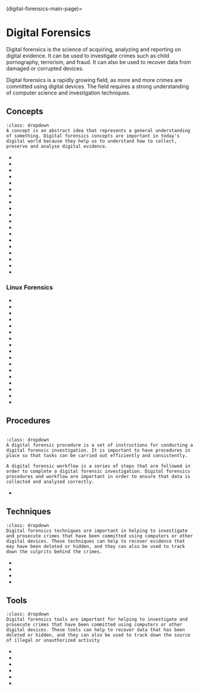 (digital-forensics-main-page)=

# Digital Forensics

Digital forensics is the science of acquiring, analyzing and reporting on digital evidence. It can be used to investigate crimes such as child pornography, terrorism, and fraud. It can also be used to recover data from damaged or corrupted devices.

Digital forensics is a rapidly growing field, as more and more crimes are committed using digital devices. The field requires a strong understanding of computer science and investigation techniques.

## Concepts

```{admonition} Why is learning fundamental Digital Forensics concepts important?
:class: dropdown
A concept is an abstract idea that represents a general understanding of something. Digital forensics concepts are important in today's digital world because they help us to understand how to collect, preserve and analyse digital evidence.
```

- [](endian-systems-explained-little-endian-vs-big-endian)
- [](file-magic-numbers-the-easy-way-to-identify-file-extensions)
- [](uncover-crucial-information-within-memory-dumps)
- [](windows-hibernation-files-in-digital-forensics)
- [](importance-of-timelines-in-a-forensic-investigation)
- [](get-the-most-out-of-the-windows-registry-in-your-digital-forensic-investigations)
- [](windows-volume-shadow-copies-in-digital-forensics)
- [](forensic-importance-of-windows-file-management)
- [](windows-file-system-journal-in-digital-forensics)
- [](windows-event-logs-in-digital-forensics)
- [](windows-scheduled-tasks-in-digital-forensics)
- [](windows-shellbags-in-digital-forensics)
- [](windows-ntfs-file-attributes-for-digital-forensics)
- [](significance-of-windows-alternate-data-streams-in-dfir)
- [](digital-forensics-hashing-for-data-integrity)
- [](search-seize-preserve-digital-evidence)
- [](application-of-scripting-in-digital-forensics)
- [](web-browser-forensics-uncovering-the-hidden-evidence-in-your-browser) 
- [](a-day-in-the-life-of-a-digital-forensic-investigator)

### Linux Forensics

- [](timestamp-format-in-windows-linux-mac-os)
- [](a-gentle-introduction-to-digital-forensics-on-linux)
- [](a-note-on-linux-directory-structure-for-dfir)
- [](getting-started-with-linux-forensics)
- [](shell-history-in-linux)
- [](linux-distributions-for-dfir)
- [](understanding-linux-timestamps-for-dfir)
- [](linux-forensics-artifacts-in-a-users-home-directory)
- [](linux-forensics-artifacts-generated-by-mounted-devices)
- [](log-sources-in-linux-systems)
- [](linux-forensics-ssh-artifacts)
- [](acquiring-a-forensic-image-on-linux)
- [](mounting-forensic-images-on-linux)
- [](processing-the-contents-of-a-forensic-image-on-linux)
- [](linux-systemd-journal-in-digital-forensics)
- [](linux-forensics-network-artifacts)
- [](linux-forensics-enumerating-users-and-groups)

## Procedures

```{admonition} What is a procedure and a workflow and why are they important in Digital Forensics?

:class: dropdown
A digital forensic procedure is a set of instructions for conducting a digital forensic investigation. It is important to have procedures in place so that tasks can be carried out efficiently and consistently.

A digital forensic workflow is a series of steps that are followed in order to complete a digital forensic investigation. Digital forensics procedures and workflow are important in order to ensure that data is collected and analyzed correctly. 
```
- [](performing-digital-forensics-on-a-windows-machine)


## Techniques

```{admonition} Why is learning Digital Forensics techniques important?
:class: dropdown
Digital forensics techniques are important in helping to investigate and prosecute crimes that have been committed using computers or other digital devices. These techniques can help to recover evidence that may have been deleted or hidden, and they can also be used to track down the culprits behind the crimes.
```

- [](windows-file-system-tunneling-in-digital-forensics)
- [](windows-prefetch-files-may-be-the-answer-to-your-investigation)
- [](windows-recycle-bin-forensics-dumpster-diving-for-evidence)
- [](an-overview-of-insider-threats-and-how-to-defend-against-them)

## Tools

```{admonition} Why do I need to master Digital Forensics tools?
:class: dropdown
Digital forensics tools are important for helping to investigate and prosecute crimes that have been committed using computers or other digital devices. These tools can help to recover data that has been deleted or hidden, and they can also be used to track down the source of illegal or unauthorized activity
```
- [](get-the-evidence-you-need-with-forensic-images)
- [](build-your-own-digital-forensics-lab-at-home)
- [](make-memory-forensics-easier-with-volatility-profiles)
- [](the-strings-tool-extracting-text-for-digital-forensics)
- [](providing-clarity-in-the-face-of-adversity-digital-forensics-reports)
- [](discover-the-truth-with-memory-forensics)

